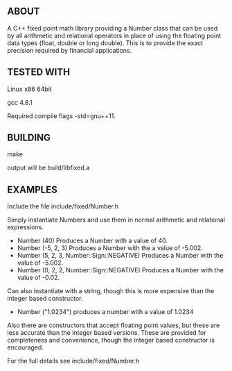 ## ABOUT

A C++ fixed point math library providing a Number class that can be used by all
arithmetic and relational operators in place of using the floating point data
types (float, double or long double).  This is to provide the exact precision
required by financial applications.

## TESTED WITH

Linux x86 64bit

gcc 4.8.1

Required compile flags -std=gnu++11.

## BUILDING

make

output will be build/libfixed.a

## EXAMPLES

Include the file include/fixed/Number.h

Simply instantiate Numbers and use them in normal arithmetic and relational
expressions.

* Number (40) Produces a Number with a value of 40.
* Number (-5, 2, 3) Produces a Number with the a value of -5.002.
* Number (5, 2, 3, Number::Sign::NEGATIVE) Produces a Number with the value of
-5.002.
* Number (0, 2, 2, Number::Sign::NEGATIVE) Produces a Number with the value of
-0.02.

Can also instantiate with a string, though this is more expensive than the
integer based constructor.

* Number ("1.0234") produces a number with a value of 1.0234

Also there are constructors that accept floating point values, but these are
less accurate than the integer based versions.  These are provided for
completeness and convenience, though the integer based constructor is
encouraged.

For the full details see include/fixed/Number.h
